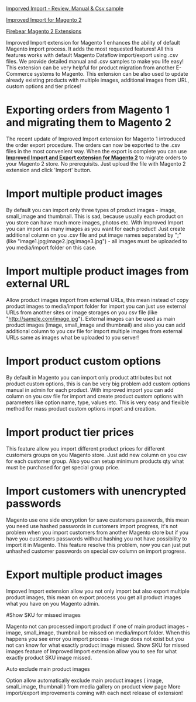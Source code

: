 <a href="https://firebearstudio.com/blog/improved-import-extension-manual.html">Imporved Import - Review, Manual & Csv sample</a>

<a href="https://firebearstudio.com/the-improved-import.html" title="Magento 2 Scheduled Import & Export , mapping , xml">Improved Import for Magento 2</a>

<a href="https://firebearstudio.com/magento-extensions/magento2extensions" title="Magento 2 Extensions">Firebear Magento 2 Extensions</a>

Improved Import extension for Magento 1 enhances the ability of default Magento import process. It adds the most requested features! All this features works with default Magento Dataflow import/export using .csv files. We provide detailed manual and .csv samples to make you life easy! This extension can be very helpful for product migration from another E-Commerce systems to Magento. This extension can be also used to update already existing products with multiple images, additional images from URL, custom options and tier prices!

# Exporting orders from Magento 1 and migrating them to Magento 2

The recent update of Improved Import extension for Magento 1 introduced the order export procedure. The orders can now be exported to the .csv files in the most convenient way. When the export is complete you can use <a href="https://firebearstudio.com/the-improved-import.html" alt="Improved Import for Magento 2"><b>Improved Import and Export extension for Magento 2</b></a> to migrate orders to your Magento 2 store. No prerequisits. Just upload the file with Magento 2 extension and click 'Import' button.

# Import multiple product images


By default you can import only three types of product images - image, small_image and thumbnail. This is sad, because usually each product on you store can have much more images, photos etc. With Improved Import you can import as many images as you want for each product! Just create additional column on you .csv file and put image names separated by ";" (like "image1.jpg;image2.jpg;image3.jpg") - all images must be uploaded to you media/import folder on this case.

# Import multiple product images from external URL


Allow product images import from external URLs, this mean instead of copy product images to media/import folder for import you can just use external URLs from another sites or image storages on you csv file (like "http://sample.com/image.jpg"). External images can be used as main product images (image, small_image and thumbnail) and also you can add additional column to you csv file for import multiple images from external URLs same as images what be uploaded to you server!

# Import product custom options


By default in Magento you can import only product attributes but not product custom options, this is can be very big problem add custom options manual in admin for each product. With improved import you can add column on you csv file for import and create product custom options with parameters like option name, type, values etc. This is very easy and flexible method for mass product custom options import and creation.

# Import product tier prices


This feature allow you import different product prices for different customers groups on you Magento store. Just add new column on you csv for each customer group. Also you can setup minimum products qty what must be purchased for get special group price.

# Import customers with unencrypted passwords


Magento use one side encryption for save customers passwords, this mean you need use hashed passwords in customers import progress, it's not problem when you import customers from another Magento store but if you have you customers passwords without hashing you not have possibility to import it in Magento. This feature resolve this problem, now you can just put unhashed customer passwords on special csv column on import progress.

# Export multiple product images


Impoved Import extension allow you not only import but also export multiple product images, this mean on export process you get all product images what you have on you Magento admin.

#Show SKU for missed images

Magento not can processed import product if one of main product images - image, small_image, thumbnail be missed on media/import folder. When this happens you see error you import process - Image does not exist but you not can know for what exactly product image missed. Show SKU for missed images feature of Improved Import extension allow you to see for what exactly product SKU image missed.

Auto exclude main product images


Option allow automatically exclude main product images ( image, small_image, thumbnail ) from media gallery on product view page More import/export improvements coming with each next release of extension!
